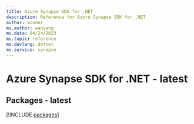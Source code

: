```yaml
---
title: Azure Synapse SDK for .NET
description: Reference for Azure Synapse SDK for .NET
author: wonner
ms.author: wanyang
ms.data: 04/24/2023
ms.topic: reference
ms.devlang: dotnet
ms.service: synapse
---
```

# Azure Synapse SDK for .NET - latest
## Packages - latest
[!INCLUDE [packages](synapse-index.md)]